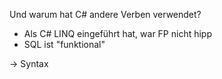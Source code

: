 Und warum hat C# andere Verben verwendet?

- Als C# LINQ eingeführt hat, war FP nicht hipp
- SQL ist "funktional"

-> Syntax
